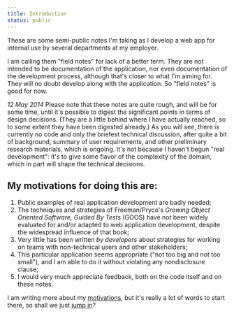 ```yaml
---
title: Introduction
status: public
---
```


These are some semi-public notes I'm taking as I develop a web app for internal use by several departments at my employer. 

I am calling them "field notes" for lack of a better term. They are not intended to be documentation of the application, nor even documentation of the development process, although that's closer to what I'm aiming for. They will no doubt develop along with the application. So "field notes" is good for now. 

_12 May 2014_ Please note that these notes are quite rough, and will be for some time, until it's possible to digest the significant points in terms of design decisions. (They are a little behind where I have actually reached, so to some extent they have been digested already.) As you will see, there is currently no code and only the briefest technical discussion, after quite a bit of background, summary of user requirements, and other preliminary research materials, which is ongoing. It's not because I haven't begun "real development": it's to give some flavor of the complexity of the domain, which in part will shape the technical decisions.

## My motivations for doing this are: 

1. Public examples of real application development are badly needed; 
2. The techniques and strategies of Freeman/Pryce's _Growing Object Oriented Software, Guided By Tests_ (GOOS) have not been widely evaluated for and/or adapted to web application development, despite the widespread influence of that book; 
3. Very little has been written _by developers_ about strategies for working on teams with non-technical users and other stakeholders;
4. This particular application seems appropriate ("not too big and not too small"), and I am able to do it without violating any nondisclosure clause;
5. I would very much appreciate feedback, both on the code itself and on these notes.

I am writing more about my [motivations](/meta/motivations), but it's really a lot of words to start there, so shall we just [jump in](/summary)?

